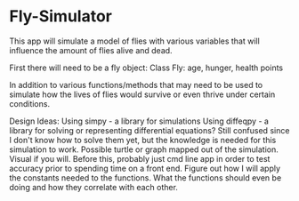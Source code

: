 # Fly-Simulator
This app will simulate a model of flies with various variables that will influence the amount of flies alive and dead.

First there will need to be a fly object:
    Class Fly:
        age, hunger, health points
        
In addition to various functions/methods that may need to be used to simulate how the lives of flies would survive or even thrive under certain conditions. 

Design Ideas:
    Using simpy - a library for simulations
    Using diffeqpy - a library for solving or representing differential equations? Still confused since I don't know how to solve them yet, but the knowledge is needed for this simulation to work.
    Possible turtle or graph mapped out of the simulation. Visual if you will.
        Before this, probably just cmd line app in order to test accuracy prior to spending time on a front end. 
    Figure out how I will apply the constants needed to the functions. What the functions should even be doing and how they correlate with each other. 

    